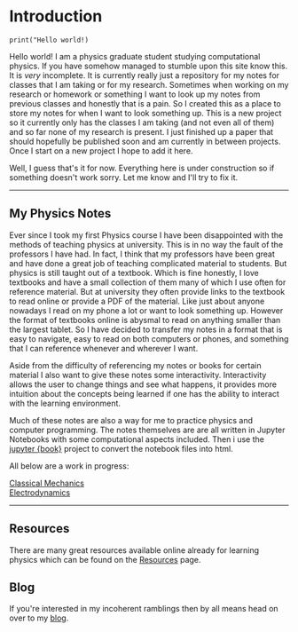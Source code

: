 # Introduction

```{python}
print("Hello world!)
```

Hello world! I am a physics graduate student studying computational physics. If you have somehow managed to stumble upon this site know this. It is *very* incomplete. It is currently really just a repository for my notes for classes that I am taking or for my research. Sometimes when working on my research or homework or something I want to look up my notes from previous classes and honestly that is a pain. So I created this as a place to store my notes for when I want to look something up. This is a new project so it currently only has the classes I am taking (and not even all of them) and so far none of my research is present. I just finished up a paper that should hopefully be published soon and am currently in between projects. Once I start on a new project I hope to add it here. 

Well, I guess that's it for now. Everything here is under construction so if something doesn't work sorry. Let me know and I'll try to fix it. 

---
## My Physics Notes

Ever since I took my first Physics course I have been disappointed with the methods of teaching physics at university. This is in no way the fault of the professors I have had. In fact, I think that my professors have been great and have done a great job of teaching complicated material to students. But physics is still taught out of a textbook. Which is fine honestly, I love textbooks and have a small collection of them many of which I use often for reference material. But at university they often provide links to the textbook to read online or provide a PDF of the material. Like just about anyone nowadays I read on my phone a lot or want to look something up. However the format of textbooks online is abysmal to read on anything smaller than the largest tablet. So I have decided to transfer my notes in a format that is easy to navigate, easy to read on both computers or phones, and something that I can reference whenever and wherever I want. 

Aside from the difficulty of referencing my notes or books for certain material I also want to give these notes some interactivity. Interactivity allows the user to change things and see what happens, it provides more intuition about the concepts being learned if one has the ability to interact with the learning environment. 

Much of these notes are also a way for me to practice physics and computer programming. The notes themselves are are all written in Jupyter Notebooks with some computational aspects included. Then i use the [jupyter {book}](www.jupyterbook.org) project to convert the notebook files into html. 

All below are a work in progress:

[Classical Mechanics](https://physics-enjoyer.github.io/classical_mechanics/intro.html) \
[Electrodynamics](https://Physics-Enjoyer.github.io/electrodynamics) 
<!-- [Spectral Analysis](https://Physics-Enjoyer.github.io/spectral_analysis) \
[Machine Learning](https://Physics-Enjoyer.github.io/machine_learning) -->

---
## Resources 

There are many great resources available online already for learning physics which can be found on the [Resources](resources.md) page.

<!-- TODO: Add a list of classes in order I want to do

phys 1
phys 2
...
Electrydynamics
SPectral Analysis
Machine Learning -->

<!--- 
TODO: add this ::: 
A very good knowledge of calculus in one and multiple variables is needed, as well as linear algebra: basis, vectors, change of basis, diagonalization, eigenvectors and eigenvalues. This is the basic which is needed to understand basic physics concepts of classical mechanics and ED; further mathematical methods will be taught during the courses and will be needed to (try to) understand qm and approach qft in eventual major studies and differential equations 
-->
## Blog

If you're interested in my incoherent ramblings then by all means head on over to my [blog](https://Physics-Enjoyer.github.io/blog). 


